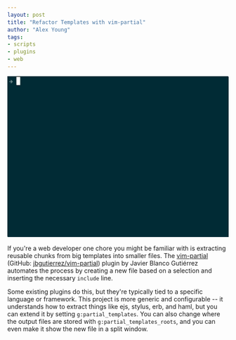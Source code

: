 ```yaml
---
layout: post
title: "Refactor Templates with vim-partial"
author: "Alex Young"
tags: 
- scripts
- plugins
- web
---
```


![Partial](/images/posts/partial.gif)

If you're a web developer one chore you might be familiar with is extracting reusable chunks from big templates into smaller files.  The [vim-partial](http://www.vim.org/scripts/script.php?script_id=5094) (GitHub: [jbgutierrez/vim-partial](https://github.com/jbgutierrez/vim-partial)) plugin by Javier Blanco Gutiérrez automates the process by creating a new file based on a selection and inserting the necessary `include` line.

Some existing plugins do this, but they're typically tied to a specific language or framework.  This project is more generic and configurable -- it understands how to extract things like ejs, stylus, erb, and haml, but you can extend it by setting `g:partial_templates`.  You can also change where the output files are stored with `g:partial_templates_roots`, and you can even make it show the new file in a split window.
